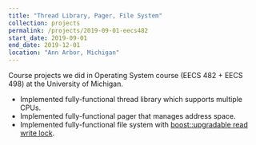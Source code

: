 ```yaml
---
title: "Thread Library, Pager, File System"
collection: projects
permalink: /projects/2019-09-01-eecs482
start_date: 2019-09-01
end_date: 2019-12-01
location: "Ann Arbor, Michigan"
---
```


Course projects we did in Operating System course (EECS 482 + EECS 498) at the University of Michigan.

* Implemented fully-functional thread library which supports multiple CPUs.
* Implemented fully-functional pager that manages address space.
* Implemented fully-functional file system with [boost::upgradable read write lock](https://www.boost.org/doc/libs/1_58_0/doc/html/thread/synchronization.html#thread.synchronization.locks).
